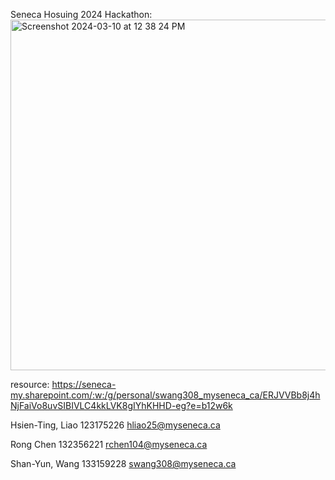 Seneca Hosuing 2024 Hackathon:
<img width="561" alt="Screenshot 2024-03-10 at 12 38 24 PM" src="https://github.com/swang308/2024_hack_QQQ/assets/144359869/b4344a69-0cf6-49f4-8470-1bd18423a8d3">

resource:
https://seneca-my.sharepoint.com/:w:/g/personal/swang308_myseneca_ca/ERJVVBb8j4hNjFaiVo8uvSIBIVLC4kkLVK8gIYhKHHD-eg?e=b12w6k

Hsien-Ting, Liao 123175226 hliao25@myseneca.ca 

Rong Chen 132356221 rchen104@myseneca.ca 

Shan-Yun, Wang 133159228 swang308@myseneca.ca
